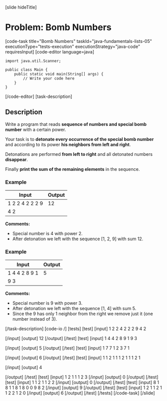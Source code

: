 [slide hideTitle]
# Problem: Bomb Numbers
[code-task title="Bomb Numbers" taskId="java-fundamentals-lists-05" executionType="tests-execution" executionStrategy="java-code" requiresInput]
[code-editor language=java]
```
import java.util.Scanner;

public class Main {
    public static void main(String[] args) {
        // Write your code here
    }
}
```
[/code-editor]
[task-description]
## Description
Write a program that reads **sequence of numbers and special bomb number** with a certain power.

Your task is to **detonate every occurrence of the special bomb number** and according to its power **his neighbors from left and right**.

Detonations are performed **from left to right** and all detonated numbers **disappear**.

Finally **print the sum of the remaining elements** in the sequence.

### Example
| **Input** | **Output** |
| --- | --- |
| 1 2 2 4 2 2 2 9  | 12 |
| 4 2 | |

**Comments:**
- Special number is 4 with power 2. 
- After detonation we left with the sequence \[1, 2, 9\] with sum 12.

### Example
| **Input** | **Output** |
| --- | --- |
| 1 4 4 2 8 9 1 | 5 |
| 9 3 | |

**Comments:**
- Special number is 9 with power 3. 
- After detonation we left with the sequence \[1, 4\] with sum 5. 
- Since the 9 has only 1 neighbor from the right we remove just it (one number instead of 3).

[/task-description]
[code-io /]
[tests]
[test]
[input]
1 2 2 4 2 2 2 9
4 2

[/input]
[output]
12
[/output]
[/test]
[test]
[input]
1 4 4 2 8 9 1
9 3

[/input]
[output]
5
[/output]
[/test]
[test]
[input]
1 7 7 1 2 3
7 1

[/input]
[output]
6
[/output]
[/test]
[test]
[input]
1 1 2 1 1 1 2 1 1 1
2 1

[/input]
[output]
4

[/output]
[/test]
[test]
[input]
1 2 1 1 1
2 3
[/input]
[output]
0
[/output]
[/test]
[test]
[input]
1 1 2 1 1
2 2
[/input]
[output]
0
[/output]
[/test]
[test]
[input]
8 1 8 1 1 8 1 8 0 0 9
8 2
[/input]
[output]
9
[/output]
[/test]
[test]
[input]
1 2 1 1 2 1 1 2 2 1
2 0
[/input]
[output]
6
[/output]
[/test]
[/tests]
[/code-task]
[/slide]